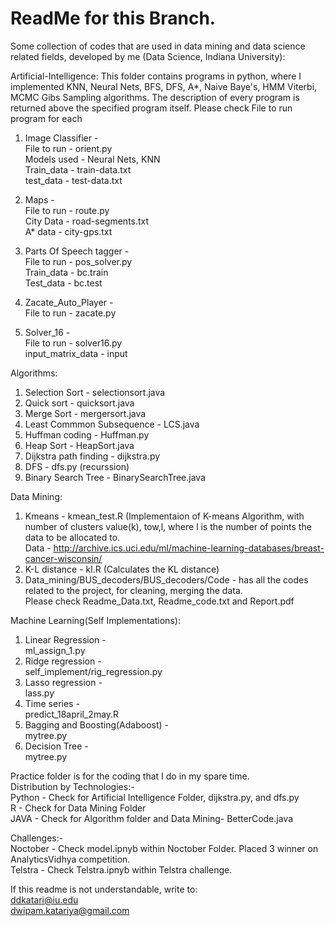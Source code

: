# ReadMe for this Branch.
Some collection of codes that are used in data mining and data science related fields, developed by me 
(Data Science, Indiana University):

Artificial-Intelligence:
This folder contains programs in python, where I implemented KNN, Neural Nets, BFS, DFS, A*, Naive Baye's, HMM Viterbi, 
MCMC Gibs Sampling algorithms. The description of every program is returned above the specified program itself. 
Please check File to run program for each <br />
  1. Image Classifier - <br />
    File to run - orient.py <br />
    Models used - Neural Nets, KNN <br />
    Train_data - train-data.txt <br />
    test_data - test-data.txt <br />
    
  2. Maps - <br />
    File to run - route.py <br />
    City Data - road-segments.txt <br />
    A* data - city-gps.txt <br />
    
  3. Parts Of Speech tagger - <br />
    File to run - pos_solver.py <br />
    Train_data - bc.train <br />
    Test_data - bc.test <br />

  4. Zacate_Auto_Player - <br />
    File to run - zacate.py
    
  5. Solver_16 - <br />
    File to run - solver16.py <br />
    input_matrix_data - input <br />

Algorithms: <br />
  1. Selection Sort - selectionsort.java
  2. Quick sort - quicksort.java
  3. Merge Sort - mergersort.java
  4. Least Commmon Subsequence - LCS.java
  5. Huffman coding - Huffman.py
  6. Heap Sort - HeapSort.java
  7. Dijkstra path finding - dijkstra.py
  8. DFS - dfs.py (recurssion)
  9. Binary Search Tree - BinarySearchTree.java
  
Data Mining: <br />
  1. Kmeans - kmean_test.R (Implementaion of K-means Algorithm, with number of clusters value(k), tow,l, where l is the 
      number of points the data to be allocated to. <br />
      Data - http://archive.ics.uci.edu/ml/machine-learning-databases/breast-cancer-wisconsin/
  2. K-L distance - kl.R (Calculates the KL distance) 
  3. Data_mining/BUS_decoders/BUS_decoders/Code - has all the codes related to the project, for cleaning, merging the data. <br />
    Please check Readme_Data.txt, Readme_code.txt and Report.pdf

Machine Learning(Self Implementations):
1. Linear Regression - <br />
    ml_assign_1.py <br />
2. Ridge regression - <br />
    self_implement/rig_regression.py <br />
3. Lasso regression - <br/>
    lass.py
4. Time series - <br />
    predict_18april_2may.R
5. Bagging and Boosting(Adaboost) - <br />
    mytree.py<br />
6. Decision Tree - <br />
    mytree.py <br />

Practice folder is for the coding that I do in my spare time. <br />
Distribution by Technologies:-<br />
  Python - Check for Artificial Intelligence Folder, dijkstra.py, and dfs.py <br />
  R - Check for Data Mining Folder <br />
  JAVA - Check for Algorithm folder and Data Mining- BetterCode.java <br />

Challenges:- <br />
  Noctober - Check model.ipnyb within Noctober Folder. Placed 3 winner on AnalyticsVidhya competition.<br />
  Telstra -  Check Telstra.ipnyb within Telstra challenge. <br />
  
  If this readme is not understandable, write to: <br />
  ddkatari@iu.edu <br />
  dwipam.katariya@gmail.com

